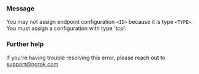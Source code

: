 
### Message
You may not assign endpoint configuration <code>&lt;ID&gt;</code> because it is type <code>&lt;TYPE&gt;</code>. You must assign a configuration with type 'tcp'.

### Further help
If you're having trouble resolving this error, please reach out to [support@ngrok.com](mailto:support@ngrok.com?subject=Help%20with%20ERR_NGROK_507)

